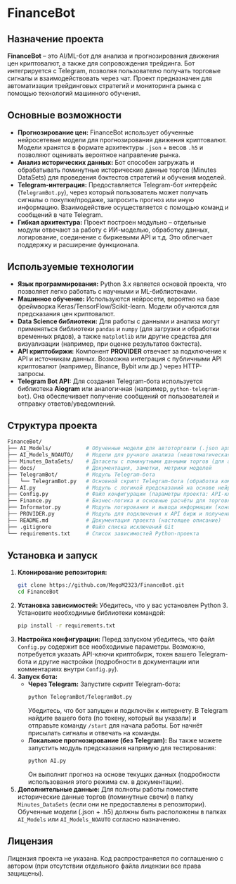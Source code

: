 # FinanceBot

## Назначение проекта

**FinanceBot** – это AI/ML-бот для анализа и прогнозирования движения цен криптовалют, а также для сопровождения трейдинга. Бот интегрируется с Telegram, позволяя пользователю получать торговые сигналы и взаимодействовать через чат. Проект предназначен для автоматизации трейдинговых стратегий и мониторинга рынка с помощью технологий машинного обучения.

## Основные возможности

- **Прогнозирование цен:** FinanceBot использует обученные нейросетевые модели для прогнозирования движения криптовалют. Модели хранятся в формате архитектуры `.json` + весов `.h5` и позволяют оценивать вероятное направление рынка.
- **Анализ исторических данных:** Бот способен загружать и обрабатывать поминутные исторические данные торгов (Minutes DataSets) для проведения бэктестов стратегий и обучения моделей.
- **Telegram-интеграция:** Предоставляется Telegram-бот интерфейс (`TelegramBot.py`), через который пользователь может получать сигналы о покупке/продаже, запросить прогноз или иную информацию. Взаимодействие осуществляется с помощью команд и сообщений в чате Telegram.
- **Гибкая архитектура:** Проект построен модульно – отдельные модули отвечают за работу с ИИ-моделью, обработку данных, логирование, соединение с биржевыми API и т.д. Это облегчает поддержку и расширение функционала.

## Используемые технологии

- **Язык программирования:** Python 3.x является основой проекта, что позволяет легко работать с научными и ML-библиотеками.
- **Машинное обучение:** Используются нейросети, вероятно на базе фреймворка Keras/TensorFlow/Scikit-learn. Модели обучаются для предсказания цен криптовалют.
- **Data Science библиотеки:** Для работы с данными и анализа могут применяться библиотеки `pandas` и `numpy` (для загрузки и обработки временных рядов), а также `matplotlib` или другие средства для визуализации (например, при оценке результатов бэктеста).
- **API криптобиржи:** Компонент **PROVIDER** отвечает за подключение к API и источникам данных. Возможна интеграция с публичными API криптовалют (например, Binance, Bybit или др.) через HTTP-запросы.
- **Telegram Bot API:** Для создания Telegram-бота используется библиотека **Aiogram** или аналогичная (например, `python-telegram-bot`). Она обеспечивает получение сообщений от пользователей и отправку ответов/уведомлений.

## Структура проекта

```bash
FinanceBot/
├── AI_Models/           # Обученные модели для автоторговли (.json архитектура + .h5 веса)
├── AI_Models_NOAUTO/    # Модели для ручного анализа (неавтоматическая торговля)
├── Minutes_DataSets/    # Датасеты с поминутными данными торгов (для анализа и обучения)
├── docs/                # Документация, заметки, метрики моделей
├── TelegramBot/         # Модуль Telegram-бота
│   └── TelegramBot.py   # Основной скрипт Telegram-бота (обработка команд и взаимодействие с пользователем)
├── AI.py                # Модуль с логикой предсказаний на основе нейросети
├── Config.py            # Файл конфигурации (параметры проекта: API-ключи, настройки моделей и др.)
├── Finance.py           # Бизнес-логика и основные расчёты для торговли
├── Informator.py        # Модуль логирования и вывода информации (консоль или файл логов)
├── PROVIDER.py          # Модуль для подключения к API бирж и получения рыночных данных
├── README.md            # Документация проекта (настоящее описание)
├── .gitignore           # Файл списка исключений Git
└── requirements.txt     # Список зависимостей Python-проекта
```

## Установка и запуск

1. **Клонирование репозитория:**
   ```bash
   git clone https://github.com/MegoM2323/FinanceBot.git
   cd FinanceBot
   ```
2. **Установка зависимостей:** Убедитесь, что у вас установлен Python 3. Установите необходимые библиотеки командой:
   ```bash
   pip install -r requirements.txt
   ```
3. **Настройка конфигурации:** Перед запуском убедитесь, что файл `Config.py` содержит все необходимые параметры. Возможно, потребуется указать API-ключи криптобирж, токен вашего Telegram-бота и другие настройки (подробности в документации или комментариях внутри `Config.py`).
4. **Запуск бота:**
   - **Через Telegram:** Запустите скрипт Telegram-бота:
     ```bash
     python TelegramBot/TelegramBot.py
     ```
     Убедитесь, что бот запущен и подключён к интернету. В Telegram найдите вашего бота (по токену, который вы указали) и отправьте команду `/start` для начала работы. Бот начнёт присылать сигналы и отвечать на команды.
   - **Локальное прогнозирование (без Telegram):** Вы также можете запустить модуль предсказания напрямую для тестирования:
     ```bash
     python AI.py
     ```
     Он выполнит прогноз на основе текущих данных (подробности использования этого режима см. в документации).
5. **Дополнительные данные:** Для полноты работы поместите исторические данные торгов (поминутные свечи) в папку `Minutes_DataSets` (если они не предоставлены в репозитории). Обученные модели (.json + .h5) должны быть расположены в папках `AI_Models` или `AI_Models_NOAUTO` согласно назначению.

## Лицензия

Лицензия проекта не указана. Код распространяется по соглашению с автором (при отсутствии отдельного файла лицензии все права защищены).
